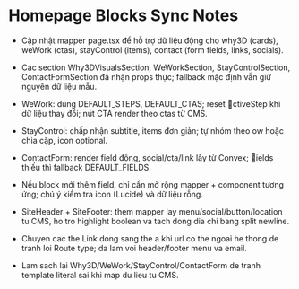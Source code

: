 # Homepage Blocks Sync Notes

- Cập nhật mapper page.tsx để hỗ trợ dữ liệu động cho why3D (cards), weWork (ctas), stayControl (items), contact (form fields, links, socials).
- Các section Why3DVisualsSection, WeWorkSection, StayControlSection, ContactFormSection đã nhận props thực; fallback mặc định vẫn giữ nguyên dữ liệu mẫu.
- WeWork: dùng DEFAULT_STEPS, DEFAULT_CTAS; reset ctiveStep khi dữ liệu thay đổi; nút CTA render theo ctas từ CMS.
- StayControl: chấp nhận subtitle, items đơn giản; tự nhóm theo ow hoặc chia cặp, icon optional.
- ContactForm: render field động, social/cta/link lấy từ Convex; ields thiếu thì fallback DEFAULT_FIELDS.
- Nếu block mới thêm field, chỉ cần mở rộng mapper + component tương ứng; chú ý kiểm tra icon (Lucide) và dữ liệu rỗng.

- SiteHeader + SiteFooter: them mapper lay menu/social/button/location tu CMS, ho tro highlight boolean va tach dong dia chi bang split newline.
- Chuyen cac the Link dong sang the a khi url co the ngoai he thong de tranh loi Route type; da lam voi header/footer menu va email.
- Lam sach lai Why3D/WeWork/StayControl/ContactForm de tranh template literal sai khi map du lieu tu CMS.
